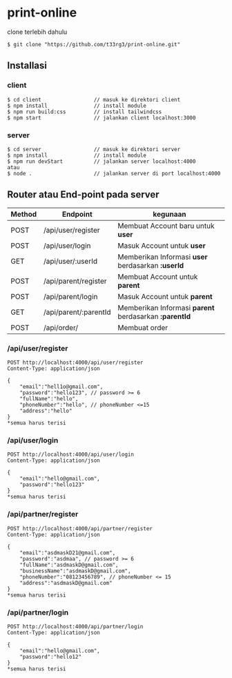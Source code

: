 # print-online
clone terlebih dahulu
```
$ git clone "https://github.com/t33rg3/print-online.git"
```
## Installasi
### client
```
$ cd client                 // masuk ke direktori client
$ npm install               // install module
$ npm run build:css         // install tailwindcss
$ npm start                 // jalankan client localhost:3000
```
### server
```
$ cd server                 // masuk ke direktori server
$ npm install               // install module
$ npm run devStart          // jalankan server localhost:4000
atau
$ node .                    // jalankan server di port localhost:4000
```

## Router atau End-point pada server
|Method     |Endpoint                    |kegunaan                                                  | 
|-----------|----------------------------|----------------------------------------------------------| 
|POST       |/api/user/register          |Membuat Account baru untuk **user**                       |
|POST       |/api/user/login             |Masuk Account untuk **user**                              |
|GET        |/api/user/:userId           |Memberikan Informasi **user** berdasarkan **:userId**     |
|POST       |/api/parent/register        |Membuat Account untuk **parent**                          |
|POST       |/api/parent/login           |Masuk Account untuk **parent**                            |
|GET        |/api/parent/:parentId       |Memberikan Informasi **parent** berdasarkan **:parentId** |
|POST       |/api/order/                 |Membuat order                                             |

### /api/user/register
```
POST http://localhost:4000/api/user/register
Content-Type: application/json

{
    "email":"hell1o@gmail.com",
    "password":"hello123", // password >= 6
    "fullName":"hello",
    "phoneNumber":"hello", // phoneNumber <=15
    "address":"hello"
}
*semua harus terisi
```

### /api/user/login
```
POST http://localhost:4000/api/user/login
Content-Type: application/json

{
    "email":"hello@gmail.com",
    "password":"hello123"
}
*semua harus terisi
```

### /api/partner/register
```
POST http://localhost:4000/api/partner/register
Content-Type: application/json

{
    "email":"asdmaskD21@gmail.com",
    "password":"asdmaa", // password >= 6
    "fullName":"asdmaskD@gmail.com",
    "businessName":"asdmaskD@gmail.com",
    "phoneNumber":"08123456789", // phoneNumber <= 15
    "address":"asdmaskD@gmail.com"
}
*semua harus terisi
```

### /api/partner/login
```
POST http://localhost:4000/api/partner/login
Content-Type: application/json

{
    "email":"hello@gmail.com",
    "password":"hello12"
}
*semua harus terisi
```


